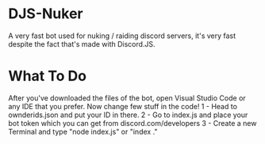 # DJS-Nuker
A very fast bot used for nuking / raiding discord servers, it's very fast despite the fact that's made with Discord.JS.
# What To Do
After you've downloaded the files of the bot, open Visual Studio Code or any IDE that you prefer. Now change few stuff in the code!
  1 - Head to ownderids.json and put your ID in there.
  2 - Go to index.js and place your bot token which you can get from discord.com/developers
  3 - Create a new Terminal and type "node index.js" or "index ."
